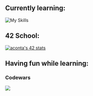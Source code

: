 ## Currently learning:
![My Skills](https://skillicons.dev/icons?i=c,py)

## 42 School:
[![aconta's 42 stats](https://badge42.vercel.app/api/v2/clbqdjc5500060fksggjr3ti8/stats?cursusId=21&coalitionId=undefined)](https://github.com/JaeSeoKim/badge42)
## Having fun while learning:
### Codewars
![](https://www.codewars.com/users/CoAle/badges/large)

<!--
**coale/coale** is a ✨ _special_ ✨ repository because its `README.md` (this file) appears on your GitHub profile.

Here are some ideas to get you started:

- 🔭 I’m currently working on ...
- 🌱 I’m currently learning ...
- 👯 I’m looking to collaborate on ...
- 🤔 I’m looking for help with ...
- 💬 Ask me about ...
- 📫 How to reach me: ...
- 😄 Pronouns: ...
- ⚡ Fun fact: ...


TOOL DA GUARDARE:
https://readme-typing-svg.demolab.com/demo/

https://simpleicons.org/?q=42
-->
